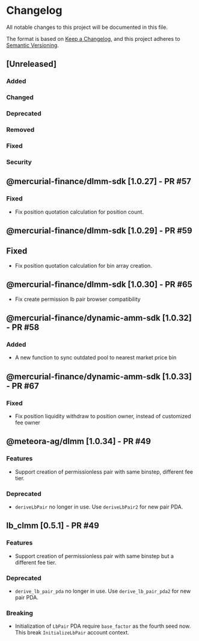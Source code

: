 # Changelog

All notable changes to this project will be documented in this file.

The format is based on [Keep a Changelog](https://keepachangelog.com/en/1.0.0/),
and this project adheres to [Semantic Versioning](https://semver.org/spec/v2.0.0.html).

## [Unreleased]

### Added

### Changed

### Deprecated

### Removed

### Fixed

### Security

## @mercurial-finance/dlmm-sdk [1.0.27] - PR #57

### Fixed

- Fix position quotation calculation for position count.

## @mercurial-finance/dlmm-sdk [1.0.29] - PR #59

## Fixed

- Fix position quotation calculation for bin array creation.

## @mercurial-finance/dlmm-sdk [1.0.30] - PR #65

- Fix create permission lb pair browser compatibility

## @mercurial-finance/dynamic-amm-sdk [1.0.32] - PR #58

### Added

- A new function to sync outdated pool to nearest market price bin

## @mercurial-finance/dynamic-amm-sdk [1.0.33] - PR #67

### Fixed

- Fix position liquidity withdraw to position owner, instead of customized fee owner

## @meteora-ag/dlmm [1.0.34] - PR #49

### Features

- Support creation of permissionless pair with same binstep, different fee tier.

### Deprecated

- `deriveLbPair` no longer in use. Use `deriveLbPair2` for new pair PDA.

## lb_clmm [0.5.1] - PR #49

### Features

- Support creation of permissionless pair with same binstep but a different fee tier.

### Deprecated

- `derive_lb_pair_pda` no longer in use. Use `derive_lb_pair_pda2` for new pair PDA.

### Breaking

- Initialization of `LbPair` PDA require `base_factor` as the fourth seed now. This break `InitializeLbPair` account context.
